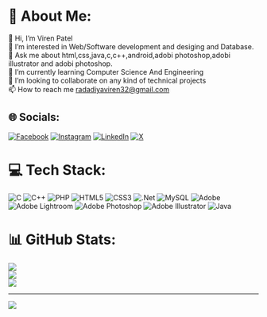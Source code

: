 # 💫 About Me:
👋 Hi, I’m Viren Patel<br>👀 I’m interested in Web/Software development and desiging and Database.<br>💬 Ask me about html,css,java,c,c++,android,adobi photoshop,adobi illustrator and adobi photoshop.<br>🌱 I’m currently learning Computer Science And Engineering<br>💞️ I’m looking to collaborate on any kind of technical projects<br>📫 How to reach me radadiyaviren32@gmail.com


## 🌐 Socials:
[![Facebook](https://img.shields.io/badge/Facebook-%231877F2.svg?logo=Facebook&logoColor=white)](https://facebook.com/https://www.facebook.com/profile.php?id=100093162650483&mibextid=ZbWKwL) [![Instagram](https://img.shields.io/badge/Instagram-%23E4405F.svg?logo=Instagram&logoColor=white)](https://instagram.com/https://www.instagram.com/webx_creation?igsh=MWh2dm9jdHA1N3I2cQ==) [![LinkedIn](https://img.shields.io/badge/LinkedIn-%230077B5.svg?logo=linkedin&logoColor=white)](https://linkedin.com/in/https://www.linkedin.com/company/the-webx-developers/) [![X](https://img.shields.io/badge/X-black.svg?logo=X&logoColor=white)](https://x.com/https://twitter.com/Webx_developers?t=aiIxAAwG43z8ABumOwigVg&s=09) 

# 💻 Tech Stack:
![C](https://img.shields.io/badge/c-%2300599C.svg?style=flat-square&logo=c&logoColor=white) ![C++](https://img.shields.io/badge/c++-%2300599C.svg?style=flat-square&logo=c%2B%2B&logoColor=white) ![PHP](https://img.shields.io/badge/php-%23777BB4.svg?style=flat-square&logo=php&logoColor=white) ![HTML5](https://img.shields.io/badge/html5-%23E34F26.svg?style=flat-square&logo=html5&logoColor=white) ![CSS3](https://img.shields.io/badge/css3-%231572B6.svg?style=flat-square&logo=css3&logoColor=white) ![.Net](https://img.shields.io/badge/.NET-5C2D91?style=flat-square&logo=.net&logoColor=white) ![MySQL](https://img.shields.io/badge/mysql-%2300000f.svg?style=flat-square&logo=mysql&logoColor=white) ![Adobe](https://img.shields.io/badge/adobe-%23FF0000.svg?style=flat-square&logo=adobe&logoColor=white) ![Adobe Lightroom](https://img.shields.io/badge/Adobe%20Lightroom-31A8FF.svg?style=flat-square&logo=Adobe%20Lightroom&logoColor=white) ![Adobe Photoshop](https://img.shields.io/badge/adobe%20photoshop-%2331A8FF.svg?style=flat-square&logo=adobe%20photoshop&logoColor=white) ![Adobe Illustrator](https://img.shields.io/badge/adobe%20illustrator-%23FF9A00.svg?style=flat-square&logo=adobe%20illustrator&logoColor=white) ![Java](https://img.shields.io/badge/java-%23ED8B00.svg?style=flat-square&logo=openjdk&logoColor=white)
# 📊 GitHub Stats:
![](https://github-readme-stats.vercel.app/api?username=VirenPatel2005&theme=nord&hide_border=false&include_all_commits=true&count_private=true)<br/>
![](https://github-readme-streak-stats.herokuapp.com/?user=VirenPatel2005&theme=nord&hide_border=false)<br/>
![](https://github-readme-stats.vercel.app/api/top-langs/?username=VirenPatel2005&theme=nord&hide_border=false&include_all_commits=true&count_private=true&layout=compact)

---
[![](https://visitcount.itsvg.in/api?id=VirenPatel2005&icon=0&color=0)](https://visitcount.itsvg.in)

<!-- Proudly created with GPRM ( https://gprm.itsvg.in ) -->
